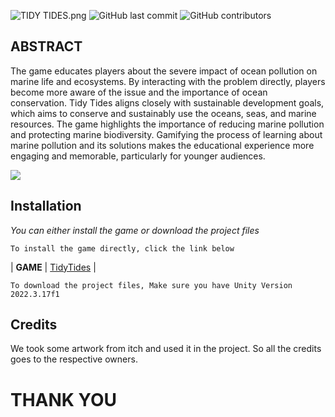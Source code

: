 
![TIDY TIDES.png](https://www.dropbox.com/scl/fi/i6xp4ll7xa1ma7qx0qoma/TIDY-TIDES.png?rlkey=vmq1agqhuwe5n1bunet9jk9sj&dl=0&raw=1)
![GitHub last commit](https://img.shields.io/github/last-commit/ItsM1KU/TidyTides)   ![GitHub contributors](https://img.shields.io/github/contributors/ItsM1KU/TidyTides) 


## ABSTRACT
The game educates players about the severe impact of ocean pollution on marine life and ecosystems. By interacting with the problem directly, players become more aware of the issue and the importance of ocean conservation.
Tidy Tides aligns closely with sustainable development goals, which aims to conserve and sustainably use the oceans, seas, and marine resources. The game highlights the importance of reducing marine pollution and protecting marine biodiversity. 
Gamifying the process of learning about marine pollution and its solutions makes the educational experience more engaging and memorable, particularly for younger audiences.



 ![](https://github.com/ItsM1KU/TidyTides/blob/main/demo.gif)


## Installation
_You can either install the game or download the project files_

```To install the game directly, click the link below```

| **GAME** | [TidyTides](https://itsm1ku.itch.io/tidytides) |

```To download the project files, Make sure you have Unity Version 2022.3.17f1 ```

## Credits
We took some artwork from itch and used it in the project. So all the credits goes to the respective owners.


# THANK YOU





[//]: # (These are reference links used in the body of this note and get stripped out when the markdown processor does its job. There is no need to format nicely because it shouldn't be seen. Thanks SO - http://stackoverflow.com/questions/4823468/store-comments-in-markdown-syntax)

   [dill]: <https://github.com/joemccann/dillinger>
   [git-repo-url]: <https://github.com/joemccann/dillinger.git>
   [john gruber]: <http://daringfireball.net>
   [df1]: <http://daringfireball.net/projects/markdown/>
   [markdown-it]: <https://github.com/markdown-it/markdown-it>
   [Ace Editor]: <http://ace.ajax.org>
   [node.js]: <http://nodejs.org>
   [Twitter Bootstrap]: <http://twitter.github.com/bootstrap/>
   [jQuery]: <http://jquery.com>
   [@tjholowaychuk]: <http://twitter.com/tjholowaychuk>
   [express]: <http://expressjs.com>
   [AngularJS]: <http://angularjs.org>
   [Gulp]: <http://gulpjs.com>

   [PlDb]: <https://github.com/joemccann/dillinger/tree/master/plugins/dropbox/README.md>
   [PlGh]: <https://github.com/joemccann/dillinger/tree/master/plugins/github/README.md>
   [PlGd]: <https://github.com/joemccann/dillinger/tree/master/plugins/googledrive/README.md>
   [PlOd]: <https://github.com/joemccann/dillinger/tree/master/plugins/onedrive/README.md>
   [PlMe]: <https://github.com/joemccann/dillinger/tree/master/plugins/medium/README.md>
   [PlGa]: <https://github.com/RahulHP/dillinger/blob/master/plugins/googleanalytics/README.md>
